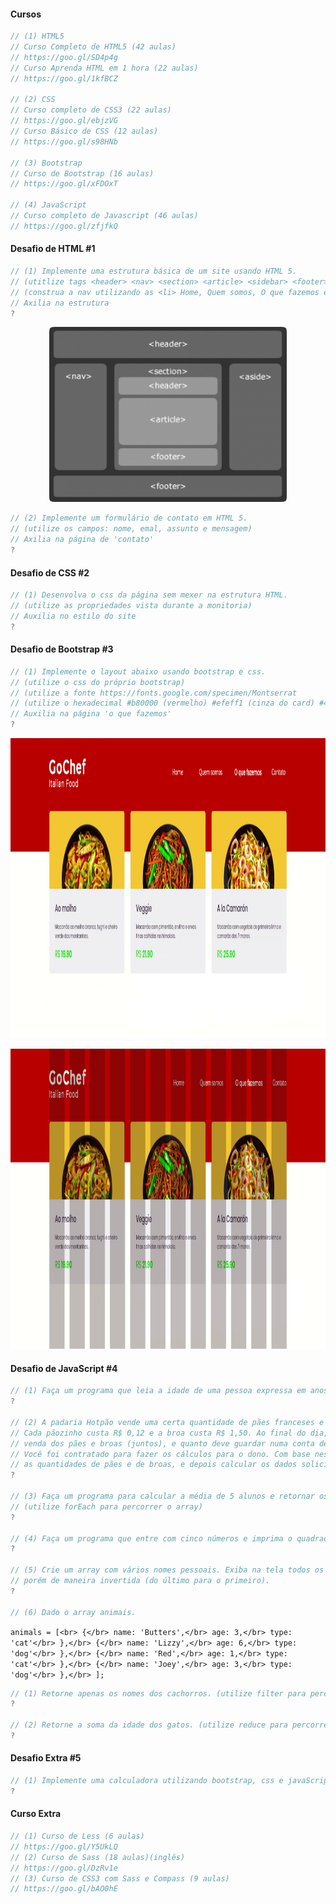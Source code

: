 
#### Cursos

```js
// (1) HTML5
// Curso Completo de HTML5 (42 aulas)
// https://goo.gl/SD4p4g
// Curso Aprenda HTML em 1 hora (22 aulas)
// https://goo.gl/1kfBCZ

// (2) CSS 
// Curso completo de CSS3 (22 aulas)
// https://goo.gl/ebjzVG
// Curso Básico de CSS (12 aulas)
// https://goo.gl/s98HNb

// (3) Bootstrap
// Curso de Bootstrap (16 aulas)
// https://goo.gl/xFDOxT

// (4) JavaScript
// Curso completo de Javascript (46 aulas)
// https://goo.gl/zfjfkQ
```

#### Desafio de HTML #1

```js
// (1) Implemente uma estrutura básica de um site usando HTML 5.
// (utitlize tags <header> <nav> <section> <article> <sidebar> <footer>)
// (construa a nav utilizando as <li> Home, Quem somos, O que fazemos e Contato
// Axilia na estrutura
?

```

<p align='center'><img src="../image/html5.png" height="280" alt="gochef"></p>

```js
// (2) Implemente um formulário de contato em HTML 5. 
// (utilize os campos: nome, emal, assunto e mensagem)
// Axilia na página de 'contato'
?

```

#### Desafio de CSS #2

```js
// (1) Desenvolva o css da página sem mexer na estrutura HTML.
// (utilize as propriedades vista durante a monitoria)
// Auxilia no estilo do site
?
```

#### Desafio de Bootstrap #3

```js
// (1) Implemente o layout abaixo usando bootstrap e css.
// (utilize o css do próprio bootstrap)
// (utilize a fonte https://fonts.google.com/specimen/Montserrat
// (utilize o hexadecimal #b80000 (vermelho) #efeff1 (cinza do card) #48ee34 (verde) #625c68 (cinza escuro)
// Auxilia na página 'o que fazemos'
?
```

<p align='center'><img src="../image/gochef.png" height="480" alt="gochef"></p>
<p align='center'><img src="../image/gochef-grid.png" height="480" alt="gochef"></p>

#### Desafio de JavaScript #4

```js
// (1) Faça um programa que leia a idade de uma pessoa expressa em anos, meses e dias e mostre-a expressa apenas em dias.
?

// (2) A padaria Hotpão vende uma certa quantidade de pães franceses e uma quantidade de broas a cada dia.
// Cada pãozinho custa R$ 0,12 e a broa custa R$ 1,50. Ao final do dia, o dono quer saber quanto arrecadou com a
// venda dos pães e broas (juntos), e quanto deve guardar numa conta de poupança (10% do total arrecadado).
// Você foi contratado para fazer os cálculos para o dono. Com base nestes fatos, faça um algoritmo para ler
// as quantidades de pães e de broas, e depois calcular os dados solicitados.
?

// (3) Faça um programa para calcular a média de 5 alunos e retornar os alunos aprovados em ordem crescente por nota.
// (utilize forEach para percorrer o array)
?

// (4) Faça um programa que entre com cinco números e imprima o quadrado de cada número sem modificar o array inicial.
?

// (5) Crie um array com vários nomes pessoais. Exiba na tela todos os nomes digitados,
// porém de maneira invertida (do último para o primeiro).
?

// (6) Dado o array animais.
```
`animals = [<br>
  {</br>
    name: 'Butters',</br>
    age: 3,</br>
    type: 'cat'</br>
  },</br>
  {</br>
    name: 'Lizzy',</br>
    age: 6,</br>
    type: 'dog'</br>
  },</br>
  {</br>
    name: 'Red',</br>
    age: 1,</br>
    type: 'cat'</br>
  },</br>
  {</br>
    name: 'Joey',</br>
    age: 3,</br>
    type: 'dog'</br>
  },</br>
];`</br>

```js
// (1) Retorne apenas os nomes dos cachorros. (utilize filter para percorrer o array)
?

// (2) Retorne a soma da idade dos gatos. (utilize reduce para percorrer o array)
?
```
#### Desafio Extra #5

```js
// (1) Implemente uma calculadora utilizando bootstrap, css e javaScript para sua funcionalidade. (somente as 4 operações básicas)
?

```

#### Curso Extra

```js
// (1) Curso de Less (6 aulas)
// https://goo.gl/Y5UkLQ
// (2) Curso de Sass (18 aulas)(inglês)
// https://goo.gl/DzRv1e
// (3) Curso de CSS3 com Sass e Compass (9 aulas)
// https://goo.gl/bAO0hE
